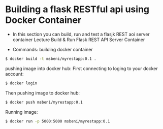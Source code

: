 # Building a flask RESTful api using Docker Container
- In this section you can build, run and test a flasjk REST aoi server container
Lecture Build & Run Flask REST API Server Container

- Commands:
building docker container
```bash
$ docker build -t msbeni/myrestapp:0.1 .
```
pushing image into docker hub:
First connecting to loging to your docker account:
```bash
$ docker login
```
Then pushing image to docker hub:
```bash
$ docker push msbeni/myrestapp:0.1
```
Running image:
```bash
$ docker run -p 5000:5000 msbeni/myrestapp:0.1
```
